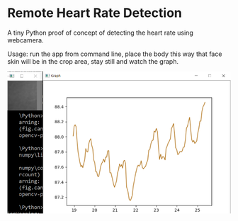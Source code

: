 # Remote Heart Rate Detection

A tiny Python proof of concept of detecting the heart rate using webcamera.

Usage: run the app from command line, place the body this way that face skin will be in the crop area, stay still and watch the graph.

![Screenshot](screenshot.png)
